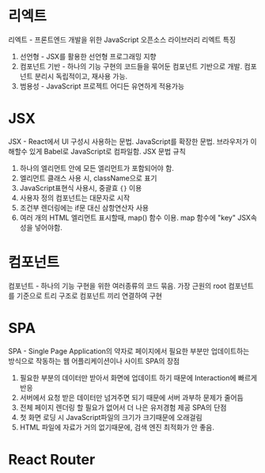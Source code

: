 # 리엑트
리엑트 - 프론트엔드 개발을 위한 JavaScript 오픈소스 라이브러리
리엑트 특징
1. 선언형 - JSX를 활용한 선언형 프로그래밍 지향
2. 컴포넌트 기반 - 하나의 기능 구현의 코드들을 묶어둔 컴포넌트 기반으로 개발. 컴포넌트 분리시 독립적이고, 재사용 가능.
3. 범용성 - JavaScript 프로젝트 어디든 유연하게 적용가능

# JSX
JSX - React에서 UI 구성시 사용하는 문법. JavaScript를 확장한 문법. 브라우저가 이해할수 있게 Babel로 JavaScript로 컴파일함.
JSX 문법 규칙
1. 하나의 엘리먼트 안에 모든 엘리먼트가 포함되어야 함.
2. 엘리먼트 클래스 사용 시, className으로 표기
3. JavaScript표현식 사용시, 중괄효 `{}` 이용
4. 사용자 정의 컴포넌트는 대문자로 시작
5. 조건부 렌더링에는 if문 대신 삼항연산자 사용
6. 여러 개의 HTML 엘리먼트 표시할때, map() 함수 이용. map 함수에 "key" JSX속성을 넣어야함.

# 컴포넌트
컴포넌트 - 하나의 기능 구현을 위한 여러종류의 코드 묶음. 가장 근원의 root 컴포넌트를 기준으로 트리 구조로 컴포넌트 끼리 연결하여 구현

# SPA
SPA - Single Page Application의 약자로 페이지에서 필요한 부분만 업데이트하는 방식으로 작동하는 웹 어플리케이션이나 사이트
SPA의 장점
1. 필요한 부분의 데이터만 받아서 화면에 업데이트 하기 때문에 Interaction에 빠르게 반응
2. 서버에서 요청 받은 데이터만 넘겨주면 되기 때문에 서버 과부하 문제가 줄어듬
3. 전체 페이지 렌더링 할 필요가 없어서 더 나은 유저경험 제공
SPA의 단점
1. 첫 화면 로딩 시 JavaScript파일의 크기가 크기때문에 오래걸림
2.  HTML 파일에 자료가 거의 없기때문에, 검색 엔진 최적화가 안 좋음.

# React Router